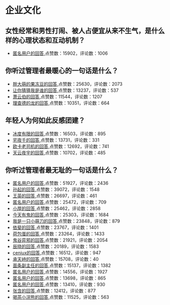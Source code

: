 #  企业文化 
## 女性经常和男性打闹、被人占便宜从来不生气，是什么样的心理状态和互动机制？
- [匿名用户的回答](https://www.zhihu.com/question/26969807/answer/40229497),点赞数：15902，评论数：1006
## 你听过管理者最暖心的一句话是什么？
- [胖大萌的果冻豆的回答](https://www.zhihu.com/question/268678391/answer/373969728),点赞数：25630，评论数：2073
- [让你猜猜我是谁的回答](https://www.zhihu.com/question/268678391/answer/343556608),点赞数：13237，评论数：537
- [萧云伯的回答](https://www.zhihu.com/question/268678391/answer/373166540),点赞数：11544，评论数：1207
- [理查德的龙的回答](https://www.zhihu.com/question/268678391/answer/384226248),点赞数：10351，评论数：664
## 年轻人为何如此反感团建？
- [冰度有限的回答](https://www.zhihu.com/question/459343916/answer/2017970614),点赞数：16503，评论数：895
- [宅夜千的回答](https://www.zhihu.com/question/459343916/answer/1893445745),点赞数：13731，评论数：331
- [欧卡老司机的回答](https://www.zhihu.com/question/459343916/answer/1898885542),点赞数：12692，评论数：741
- [天云夜宇的回答](https://www.zhihu.com/question/459343916/answer/1888893644),点赞数：10702，评论数：485
## 你听过管理者最无耻的一句话是什么？
- [匿名用户的回答](https://www.zhihu.com/question/266812664/answer/469461864),点赞数：51927，评论数：2436
- [孙起的回答](https://www.zhihu.com/question/266812664/answer/335701176),点赞数：39072，评论数：1548
- [王英的回答](https://www.zhihu.com/question/266812664/answer/1879477738),点赞数：26697，评论数：461
- [匿名用户的回答](https://www.zhihu.com/question/266812664/answer/322120373),点赞数：25472，评论数：709
- [小厚的回答](https://www.zhihu.com/question/266812664/answer/314685856),点赞数：25462，评论数：2858
- [今天有鬼的回答](https://www.zhihu.com/question/266812664/answer/350961249),点赞数：25303，评论数：1684
- [我是一只小萌刀的回答](https://www.zhihu.com/question/266812664/answer/315859015),点赞数：23848，评论数：879
- [依斐的回答](https://www.zhihu.com/question/266812664/answer/337904582),点赞数：23767，评论数：1401
- [荷包蛋的回答](https://www.zhihu.com/question/266812664/answer/355401258),点赞数：23264，评论数：1433
- [鬼谷弈邪的回答](https://www.zhihu.com/question/266812664/answer/315787968),点赞数：21921，评论数：2054
- [辰晓的回答](https://www.zhihu.com/question/266812664/answer/386225879),点赞数：20189，评论数：1583
- [ceniux的回答](https://www.zhihu.com/question/266812664/answer/401366941),点赞数：16512，评论数：947
- [承天峙的回答](https://www.zhihu.com/question/266812664/answer/314938687),点赞数：15708，评论数：40
- [面条副主任的回答](https://www.zhihu.com/question/266812664/answer/418354261),点赞数：15137，评论数：1382
- [匿名用户的回答](https://www.zhihu.com/question/266812664/answer/390192953),点赞数：14556，评论数：1927
- [匿名用户的回答](https://www.zhihu.com/question/266812664/answer/331756295),点赞数：13698，评论数：865
- [匿名用户的回答](https://www.zhihu.com/question/266812664/answer/355454379),点赞数：13410，评论数：930
- [张含的回答](https://www.zhihu.com/question/266812664/answer/374231013),点赞数：12412，评论数：877
- [喝茶小浣熊的回答](https://www.zhihu.com/question/266812664/answer/315287159),点赞数：11525，评论数：563
